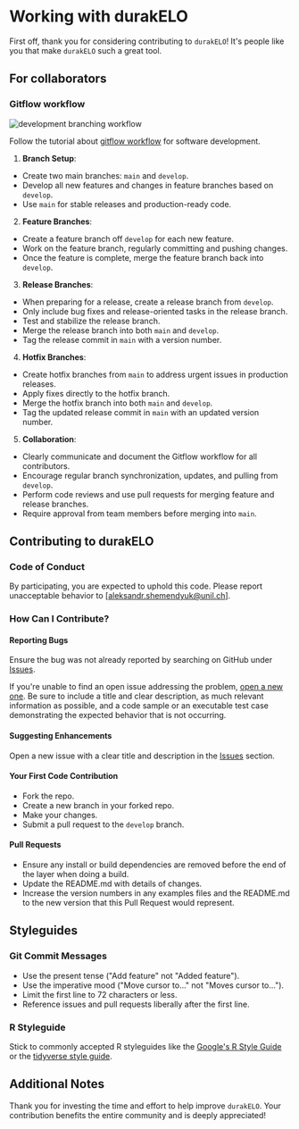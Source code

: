 # Working with durakELO

First off, thank you for considering contributing to `durakELO`! It's people like you that make `durakELO` such a great tool.

## For collaborators

### Gitflow workflow

![development branching workflow](https://wac-cdn.atlassian.com/dam/jcr:cc0b526e-adb7-4d45-874e-9bcea9898b4a/04%20Hotfix%20branches.svg?cdnVersion=1282)

Follow the tutorial about [gitflow workflow](https://www.atlassian.com/git/tutorials/comparing-workflows/gitflow-workflow) for software development.

1. **Branch Setup**:
  - Create two main branches: `main` and `develop`.
  - Develop all new features and changes in feature branches based on `develop`.
  - Use `main` for stable releases and production-ready code.

2. **Feature Branches**:
  - Create a feature branch off `develop` for each new feature.
  - Work on the feature branch, regularly committing and pushing changes.
  - Once the feature is complete, merge the feature branch back into `develop`.

3. **Release Branches**:
  - When preparing for a release, create a release branch from `develop`.
  - Only include bug fixes and release-oriented tasks in the release branch.
  - Test and stabilize the release branch.
  - Merge the release branch into both `main` and `develop`.
  - Tag the release commit in `main` with a version number.

4. **Hotfix Branches**:
  - Create hotfix branches from `main` to address urgent issues in production releases.
  - Apply fixes directly to the hotfix branch.
  - Merge the hotfix branch into both `main` and `develop`.
  - Tag the updated release commit in `main` with an updated version number.

5. **Collaboration**:
  - Clearly communicate and document the Gitflow workflow for all contributors.
  - Encourage regular branch synchronization, updates, and pulling from `develop`.
  - Perform code reviews and use pull requests for merging feature and release branches.
  - Require approval from team members before merging into `main`.

## Contributing to durakELO

### Code of Conduct

By participating, you are expected to uphold this code. Please report unacceptable behavior to [aleksandr.shemendyuk@unil.ch].

### How Can I Contribute?

#### Reporting Bugs

Ensure the bug was not already reported by searching on GitHub under [Issues](https://github.com/AlexShem/durakELO/issues).

If you're unable to find an open issue addressing the problem, [open a new one](https://github.com/AlexShem/durakELO/issues/new). Be sure to include a title and clear description, as much relevant information as possible, and a code sample or an executable test case demonstrating the expected behavior that is not occurring.

#### Suggesting Enhancements

Open a new issue with a clear title and description in the [Issues](https://github.com/AlexShem/durakELO/issues) section.

#### Your First Code Contribution

- Fork the repo.
- Create a new branch in your forked repo.
- Make your changes.
- Submit a pull request to the `develop` branch.

#### Pull Requests

- Ensure any install or build dependencies are removed before the end of the layer when doing a build.
- Update the README.md with details of changes.
- Increase the version numbers in any examples files and the README.md to the new version that this Pull Request would represent.

## Styleguides

### Git Commit Messages

- Use the present tense ("Add feature" not "Added feature").
- Use the imperative mood ("Move cursor to..." not "Moves cursor to...").
- Limit the first line to 72 characters or less.
- Reference issues and pull requests liberally after the first line.

### R Styleguide

Stick to commonly accepted R styleguides like the [Google's R Style Guide](https://google.github.io/styleguide/Rguide.xml) or the [tidyverse style guide](https://style.tidyverse.org/).

## Additional Notes

Thank you for investing the time and effort to help improve `durakELO`. Your contribution benefits the entire community and is deeply appreciated!
